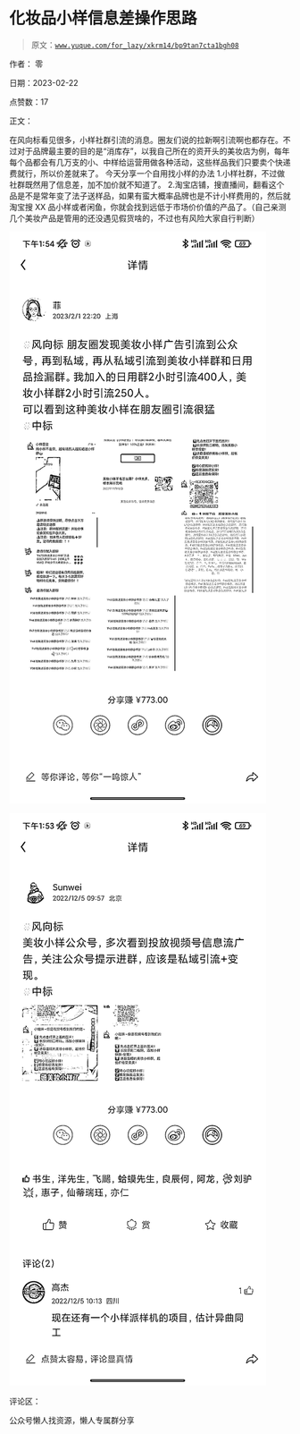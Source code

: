 # 化妆品小样信息差操作思路

> 原文：[`www.yuque.com/for_lazy/xkrm14/bp9tan7cta1bgh08`](https://www.yuque.com/for_lazy/xkrm14/bp9tan7cta1bgh08)

作者： 零

日期：2023-02-22

点赞数：17

正文：

在风向标看见很多，小样社群引流的消息。圈友们说的拉新啊引流啊也都存在。不过对于品牌最主要的目的是“消库存”，以我自己所在的资开头的美妆店为例，每年每个品都会有几万支的小、中样给运营用做各种活动，这些样品我们只要卖个快递费就行，所以价差就来了。 今天分享一个自用找小样的办法 1.小样社群，不过做社群既然用了信息差，加不加价就不知道了。 2.淘宝店铺，搜直播间，翻看这个品是不是常年变了法子送样品，如果有蛮大概率品牌也是不计小样费用的，然后就淘宝搜 XX 品小样或者闲鱼，你就会找到远低于市场价价值的产品了。（自己亲测几个美妆产品是管用的还没遇见假货啥的，不过也有风险大家自行判断）

![](img/f9da6e9625037db94b3f25c025bec514.png)  

![](img/21f65a310d262d41b9a322a324711077.png)  

评论区：

公众号懒人找资源，懒人专属群分享

